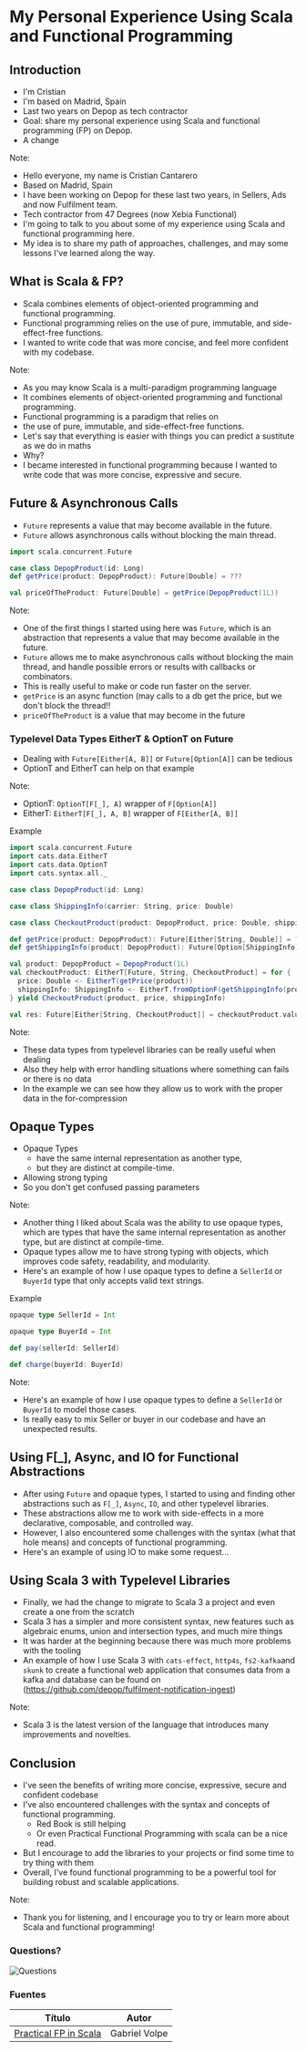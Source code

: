 # My Personal Experience Using Scala and Functional Programming




## Introduction

- I'm Cristian
- I'm based on Madrid, Spain
- Last two years on Depop as tech contractor
- Goal: share my personal experience using Scala and functional programming (FP) on Depop.
- A change

Note:
- Hello everyone, my name is Cristian Cantarero
- Based on Madrid, Spain
- I have been working on Depop for these last two years, in Sellers, Ads and now Fulfilment team.
- Tech contractor from 47 Degrees (now Xebia Functional) 
- I'm going to talk to you about some of my experience using Scala and functional programming here.
- My idea is to share my path of approaches, challenges, and may some lessons I've learned along the way.




## What is Scala & FP?

- Scala combines elements of object-oriented programming and functional programming.
- Functional programming relies on the use of pure, immutable, and side-effect-free functions.
- I wanted to write code that was more concise, and feel more confident with my codebase.


Note:
- As you may know Scala is a multi-paradigm programming language 
- It combines elements of object-oriented programming and functional programming.
- Functional programming is a paradigm that relies on 
- the use of pure, immutable, and side-effect-free functions. 
- Let's say that everything is easier with things you can predict a sustitute as we do in maths
- Why?
- I became interested in functional programming because I wanted to write code that was more concise, expressive and secure.




## Future & Asynchronous Calls

-  `Future` represents a value that may become available in the future.
-  `Future` allows asynchronous calls without blocking the main thread.

```scala
import scala.concurrent.Future

case class DepopProduct(id: Long)
def getPrice(product: DepopProduct): Future[Double] = ???

val priceOfTheProduct: Future[Double] = getPrice(DepopProduct(1L))
```

Note:
- One of the first things I started using here was `Future`, which is an abstraction that represents a value that may become available in the future.
- `Future` allows me to make asynchronous calls without blocking the main thread, and handle possible errors or results with callbacks or combinators.
- This is really useful to make or code run faster on the server. 
- `getPrice` is an async function (may calls to a db get the price, but we don't block the thread!!
- `priceOfTheProduct` is a value that may become in the future



### Typelevel Data Types EitherT & OptionT on Future
- Dealing with `Future[Either[A, B]]` or `Future[Option[A]]` can be tedious
- OptionT and EitherT can help on that example

Note:
- OptionT: `OptionT[F[_], A]` wrapper of `F[Option[A]]`
- EitherT: `EitherT[F[_], A, B]` wrapper of `F[Either[A, B]]`




Example
```scala
import scala.concurrent.Future
import cats.data.EitherT
import cats.data.OptionT
import cats.syntax.all._

case class DepopProduct(id: Long)

case class ShippingInfo(carrier: String, price: Double)

case class CheckoutProduct(product: DepopProduct, price: Double, shipping: ShippingInfo)

def getPrice(product: DepopProduct): Future[Either[String, Double]] = ???
def getShippingInfo(product: DepopProduct): Future[Option[ShippingInfo]] = ???

val product: DepopProduct = DepopProduct(1L)
val checkoutProduct: EitherT[Future, String, CheckoutProduct] = for {
  price: Double <- EitherT(getPrice(product))
  shippingInfo: ShippingInfo <- EitherT.fromOptionF(getShippingInfo(product), "Not Shipping Info available")
} yield CheckoutProduct(product, price, shippingInfo)

val res: Future[Either[String, CheckoutProduct]] = checkoutProduct.value

```
Note:
- These data types from typelevel libraries can be really useful when dealing 
- Also they help with error handling situations where something can fails or there is no data 
- In the example we can see how they allow us to work with the proper data in the for-compression 




## Opaque Types

- Opaque Types
  - have the same internal representation as another type,
  - but they are distinct at compile-time.
- Allowing strong typing
- So you don't get confused passing parameters


Note:

- Another thing I liked about Scala was the ability to use opaque types, which are types that have the same internal representation as another type, but are distinct at compile-time.
- Opaque types allow me to have strong typing with objects, which improves code safety, readability, and modularity.
- Here's an example of how I use opaque types to define a `SellerId` or `BuyerId` type that only accepts valid text strings.



Example
```scala
opaque type SellerId = Int

opaque type BuyerId = Int

def pay(sellerId: SellerId)

def charge(buyerId: BuyerId)

```

Note:
- Here's an example of how I use opaque types to define a `SellerId` or `BuyerId` to model those cases.
- Is really easy to mix Seller or buyer in our codebase and have an unexpected results.




## Using F[_], Async, and IO for Functional Abstractions

- After using `Future` and opaque types, I started to using and finding other abstractions such as `F[_]`, `Async`, `IO`, and other typelevel libraries.
- These abstractions allow me to work with side-effects in a more declarative, composable, and controlled way.
- However, I also encountered some challenges with the syntax (what that hole means) and concepts of functional programming.
- Here's an example of using IO to make some request...



## Using Scala 3 with Typelevel Libraries

- Finally, we had the change to migrate to Scala 3 a project and even create a one from the scratch
- Scala 3 has a simpler and more consistent syntax, new features such as algebraic enums, union and intersection types, and much mire things
- It was harder at the beginning because there was much more problems with the tooling
- An example of how I use Scala 3 with `cats-effect`, `http4s`, `fs2-kafka`and `skunk` to create a functional web application that consumes data from a kafka and database can be found on (https://github.com/depop/fulfilment-notification-ingest)

Note:
- Scala 3 is the latest version of the language that introduces many improvements and novelties.

## Conclusion

- I've seen the benefits of writing more concise, expressive, secure and confident codebase
- I've also encountered challenges with the syntax and concepts of functional programming. 
  - Red Book is still helping
  - Or even Practical Functional Programming with scala can be a nice read.
- But I encourage to add the libraries to your projects or find some time to try thing with them
- Overall, I've found functional programming to be a powerful tool for building robust and scalable applications.

Note:
- Thank you for listening, and I encourage you to try or learn more about Scala and functional programming!



### Questions?

![Questions](imgs/questions.webp)



### Fuentes

| Título                            | Autor   |
|---------------------------------------------------------------------------------------|---------------|
| [Practical FP in Scala](https://leanpub.com/pfp-scala)            | Gabriel Volpe |